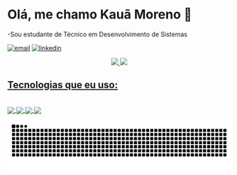 # Olá, me chamo Kauã Moreno 👋
-Sou estudante de Técnico em Desenvolvimento de Sistemas

[![email](https://img.shields.io/badge/Gmail-D14836?style=for-the-badge&logo=gmail&logoColor=white)](google.com)
[![linkedin](https://img.shields.io/badge/LinkedIn-0077B5?style=for-the-badge&logo=linkedin&logoColor=white)](linkedin.com)


<div align="center">
  <a href="https://github.com/kauamoreno">
  <img height="180em" src="https://github-readme-stats.vercel.app/api?username=kauamoreno&show_icons=true&theme=tokyonight&include_all_commits=true&count_private=true"/>
  <img height="180em" src="https://github-readme-stats.vercel.app/api/top-langs/?username=kauamoreno&layout=compact&langs_count=7&theme=tokyonight"/>
</div>




## Tecnologias que eu uso:
<div style="display: inline_block"><br>
  <img align="center" src="https://img.shields.io/badge/HTML5-E34F26?style=for-the-badge&logo=html5&logoColor=white">
  <img align="center" src="https://img.shields.io/badge/CSS3-1572B6?style=for-the-badge&logo=css3&logoColor=white">
  <img align="center" src="https://img.shields.io/badge/JavaScript-323330?style=for-the-badge&logo=javascript&logoColor=F7DF1E">
  <img align="center" src="https://img.shields.io/badge/Java-ED8B00?style=for-the-badge&logo=java&logoColor=white">
</div>



  ![Snake animation](https://github.com/kauamoreno/kauamoreno/blob/output/github-contribution-grid-snake.svg)
